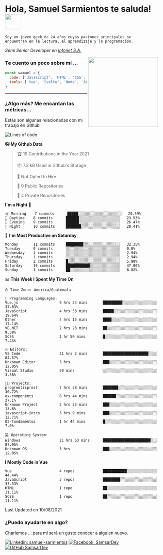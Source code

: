 <h1>Hola, Samuel Sarmientos te saluda! <img src="https://media.giphy.com/media/ZEOAnq3ockGojO0E7n/giphy.gif" width="50"></h1>
<code>Soy un joven geek de 24 años cuyas pasiones principales se
encuentran en la lectura, el aprendizaje y la programación.</code>
<br>
<p><em>Semi Senior Developer en <a href="https://www.progrentis.com/">Infonet S.A.</a>
</em></p>
<img align='right' src="https://media.giphy.com/media/du3J3cXyzhj75IOgvA/giphy.gif" width="230">

### Te cuento un poco sobre mí ...

```javascript
const samuel = {
  code: ['Javascript', 'HTML', 'CSS', 'SASS', 'Python', 'C#'],
  tools: ['Vue', 'Svelte', 'Node', 'Jest', 'Strapi']
}
```
---

### ¿Algo más? Me encantan las métricas...
Estás son algunas relacionadas con mi trabajo en Github

<!--START_SECTION:waka-->
![Lines of code](https://img.shields.io/badge/From%20Hello%20World%20I%27ve%20Written-94746%20lines%20of%20code-blue)

**🐱 My Github Data** 

> 🏆 19 Contributions in the Year 2021
 > 
> 📦 7.3 kB Used in Github's Storage 
 > 
> 🚫 Not Opted to Hire
 > 
> 📜 9 Public Repositories 
 > 
> 🔑 4 Private Repositories  
 > 
**I'm a Night 🦉** 

```text
🌞 Morning    7 commits      █████░░░░░░░░░░░░░░░░░░░░   20.59% 
🌆 Daytime    8 commits      ██████░░░░░░░░░░░░░░░░░░░   23.53% 
🌃 Evening    9 commits      ██████░░░░░░░░░░░░░░░░░░░   26.47% 
🌙 Night      10 commits     ███████░░░░░░░░░░░░░░░░░░   29.41%

```
📅 **I'm Most Productive on Saturday** 

```text
Monday       11 commits     ████████░░░░░░░░░░░░░░░░░   32.35% 
Tuesday      0 commits      ░░░░░░░░░░░░░░░░░░░░░░░░░   0.0% 
Wednesday    1 commits      ░░░░░░░░░░░░░░░░░░░░░░░░░   2.94% 
Thursday     1 commits      ░░░░░░░░░░░░░░░░░░░░░░░░░   2.94% 
Friday       2 commits      █░░░░░░░░░░░░░░░░░░░░░░░░   5.88% 
Saturday     16 commits     ███████████░░░░░░░░░░░░░░   47.06% 
Sunday       3 commits      ██░░░░░░░░░░░░░░░░░░░░░░░   8.82%

```


📊 **This Week I Spent My Time On** 

```text
⌚︎ Time Zone: America/Guatemala

💬 Programming Languages: 
Vue.js                   9 hrs 24 mins       █████████░░░░░░░░░░░░░░░░   37.83% 
JavaScript               4 hrs 53 mins       █████░░░░░░░░░░░░░░░░░░░░   19.64% 
Other                    4 hrs 15 mins       ████░░░░░░░░░░░░░░░░░░░░░   17.14% 
VB.NET                   2 hrs 23 mins       ██░░░░░░░░░░░░░░░░░░░░░░░   9.58% 
SCSS                     1 hr 50 mins        █░░░░░░░░░░░░░░░░░░░░░░░░   7.43%

🔥 Editors: 
VS Code                  21 hrs 2 mins       █████████████████████░░░░   84.57% 
Unknown Editor           3 hrs               ███░░░░░░░░░░░░░░░░░░░░░░   12.05% 
Visual Studio            50 mins             ░░░░░░░░░░░░░░░░░░░░░░░░░   3.38%

🐱‍💻 Projects: 
progrentisprost          7 hrs 38 mins       ███████░░░░░░░░░░░░░░░░░░   30.72% 
ex-components            6 hrs 44 mins       ██████░░░░░░░░░░░░░░░░░░░   27.1% 
Unknown Project          3 hrs 23 mins       ███░░░░░░░░░░░░░░░░░░░░░░   13.6% 
javascript-intro         3 hrs 9 mins        ███░░░░░░░░░░░░░░░░░░░░░░   12.71% 
03-fundamentos           1 hr 44 mins        █░░░░░░░░░░░░░░░░░░░░░░░░   7.0%

💻 Operating System: 
Windows                  21 hrs 53 mins      ██████████████████████░░░   87.95% 
Unknown OS               3 hrs               ███░░░░░░░░░░░░░░░░░░░░░░   12.05%

```

**I Mostly Code in Vue** 

```text
Vue                      4 repos             ███████████░░░░░░░░░░░░░░   44.44% 
JavaScript               3 repos             ████████░░░░░░░░░░░░░░░░░   33.33% 
HTML                     1 repo              ██░░░░░░░░░░░░░░░░░░░░░░░   11.11% 
SCSS                     1 repo              ██░░░░░░░░░░░░░░░░░░░░░░░   11.11%

```



 Last Updated on 10/08/2021
<!--END_SECTION:waka-->

### ¿Puedo ayudarte en algo?
Charlemos ... para mí será un gusto conocer a alguien nuevo.

[![Linkedin: samuel-sarmientos](https://img.shields.io/badge/-Samuel%20Sarmientos-blue?style=flat-square&logo=Linkedin&logoColor=white)](https://www.linkedin.com/in/samuel-sarmientos)
[![Facebook: SamsarDev](https://img.shields.io/badge/-SamsarDev-white?style=flat-square&logo=Facebook)](https://www.facebook.com/Samsar.Dev)
[![GitHub SamsarDev](https://img.shields.io/github/followers/SamsarDev?label=follow&style=social)](https://github.com/SamsarDev)
